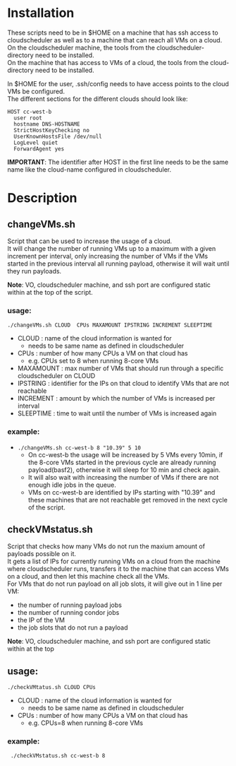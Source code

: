 # Installation

These scripts need to be in $HOME on a machine that has ssh access to cloudscheduler as well as to a machine that can reach all VMs on a cloud.    
On the cloudscheduler machine, the tools from the cloudscheduler-directory need to be installed.   
On the machine that has access to VMs of a cloud, the tools from the cloud-directory need to be installed.   

In $HOME for the user, .ssh/config needs to have access points to the cloud VMs be configured.   
The different sections for the different clouds should look like:     
```
HOST cc-west-b
  user root
  hostname DNS-HOSTNAME
  StrictHostKeyChecking no
  UserKnownHostsFile /dev/null
  LogLevel quiet
  ForwardAgent yes
```   

**IMPORTANT**: The identifier after HOST in the first line needs to be the same name like the cloud-name configured in cloudscheduler.


# Description

## changeVMs.sh

Script that can be used to increase the usage of a cloud.   
It will change the number of running VMs up to a maximum with a given increment per interval, only increasing the number of VMs if the VMs started in the previous interval all running payload, otherwise it will wait until they run payloads.   

**Note**: VO, cloudscheduler machine, and ssh port are configured static within at the top of the script.


### usage:  
```./changeVMs.sh CLOUD  CPUs MAXAMOUNT IPSTRING INCREMENT SLEEPTIME```   

- CLOUD : name of the cloud information is wanted for
  - needs to be same name as defined in cloudscheduler
- CPUs : number of how many CPUs a VM on that cloud has   
  - e.g. CPUs set to 8 when running 8-core VMs
- MAXAMOUNT : max number of VMs that should run through a specific cloudscheduler on CLOUD
- IPSTRING : identifier for the IPs on that cloud to identify VMs that are not reachable
- INCREMENT : amount by which the number of VMs is increased per interval
- SLEEPTIME : time to wait until the number of VMs is increased again


### example:  
- ```./changeVMs.sh cc-west-b 8 "10.39" 5 10```
  - On cc-west-b the usage will be increased by 5 VMs every 10min, if the 8-core VMs started in the previous cycle are already running payload(basf2), otherwise it will sleep for 10 min and check again. 
  - It will also wait with increasing the number of VMs if there are not enough idle jobs in the queue.   
  - VMs on cc-west-b are identified by IPs starting with "10.39" and these machines that are not reachable get removed in the next cycle of the script.



## checkVMstatus.sh

Script that checks how many VMs do not run the maxium amount of payloads possible on it.   
It gets a list of IPs for currently running VMs on a cloud from the machine where cloudscheduler runs, transfers it to the machine that can access VMs on a cloud, and then let this machine check all the VMs.   
For VMs that do not run payload on all job slots, it will give out in 1 line per VM: 
- the number of running payload jobs
- the number of running condor jobs
- the IP of the VM
- the job slots that do not run a payload
 

**Note**: VO, cloudscheduler machine, and ssh port are configured static within at the top  


## usage: 
```./checkVMtatus.sh CLOUD CPUs```

- CLOUD : name of the cloud information is wanted for
  - needs to be same name as defined in cloudscheduler
- CPUs : number of how many CPUs a VM on that cloud has
  - e.g. CPUs=8 when running 8-core VMs
 
### example: 
``` ./checkVMstatus.sh cc-west-b 8```


